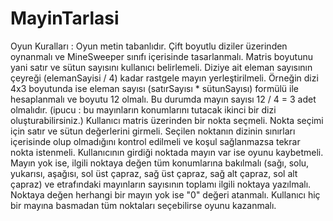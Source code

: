 # MayinTarlasi

Oyun Kuralları :
Oyun metin tabanlıdır.
Çift boyutlu diziler üzerinden oynanmalı ve MineSweeper sınıfı içerisinde tasarlanmalı.
Matris boyutunu yani satır ve sütun sayısını kullanıcı belirlemeli.
Diziye ait eleman sayısının çeyreği (elemanSayisi / 4) kadar rastgele mayın yerleştirilmeli. Örneğin dizi 4x3 boyutunda ise eleman sayısı (satırSayısı * sütunSayısı) formülü ile hesaplanmalı ve boyutu 12 olmalı. Bu durumda mayın sayısı 12 / 4 = 3 adet olmalıdır. (ipucu : bu mayınların konumlarını tutacak ikinci bir dizi oluşturabilirsiniz.)
Kullanıcı matris üzerinden bir nokta seçmeli. Nokta seçimi için satır ve sütun değerlerini girmeli.
Seçilen noktanın dizinin sınırları içerisinde olup olmadığını kontrol edilmeli ve koşul sağlanmazsa tekrar nokta istenmeli.
Kullanıcının girdiği noktada mayın var ise oyunu kaybetmeli.
Mayın yok ise, ilgili noktaya değen tüm konumlarına bakılmalı (sağı, solu, yukarısı, aşağısı, sol üst çapraz, sağ üst çapraz, sağ alt çapraz, sol alt çapraz) ve etrafındaki mayınların sayısının toplamı ilgili noktaya yazılmalı. Noktaya değen herhangi bir mayın yok ise "0" değeri atanmalı.
Kullanıcı hiç bir mayına basmadan tüm noktaları seçebilirse oyunu kazanmalı.
